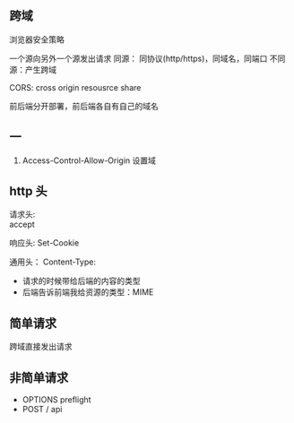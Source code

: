 ## 跨域
浏览器安全策略

一个源向另外一个源发出请求
同源： 同协议(http/https)，同域名，同端口
不同源：产生跨域

CORS: cross origin resousrce share

前后端分开部署，前后端各自有自己的域名

## 一
1. Access-Control-Allow-Origin  设置域


## http 头
请求头:  
accept

响应头:
Set-Cookie

通用头：
Content-Type: 
- 请求的时候带给后端的内容的类型
- 后端告诉前端我给资源的类型：MIME

## 简单请求
跨域直接发出请求

## 非简单请求
- OPTIONS  preflight
- POST / api